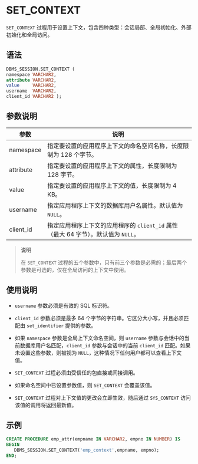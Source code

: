 # SET_CONTEXT 

`SET_CONTEXT` 过程用于设置上下文，包含四种类型：会话局部、全局初始化、外部初始化和全局访问。

## 语法 

```sql
DBMS_SESSION.SET_CONTEXT (
namespace VARCHAR2,
attribute VARCHAR2,
value     VARCHAR2,
username  VARCHAR2,
client_id VARCHAR2 );
```

## 参数说明 

|    参数    |                          说明                         |
|-----------|-------------------------------------------------------|
| namespace | 指定要设置的应用程序上下文的命名空间名称，长度限制为 128 个字节。   |
| attribute | 指定要设置的应用程序上下文的属性，长度限制为 128 字节。    |
| value     | 指定要设置的应用程序上下文的值，长度限制为 4 KB。    |
| username  | 指定应用程序上下文的数据库用户名属性。默认值为 `NULL`。    |
| client_id | 指定应用程序上下文的应用程序的 `client_id` 属性（最大 64 字节）。默认值为 `NULL`。 |


>**说明**
>
>在 `SET_CONTEXT` 过程的五个参数中，只有前三个参数是必需的；最后两个参数是可选的，仅在全局访问的上下文中使用。

## 使用说明 

* `username` 参数必须是有效的 SQL 标识符。 

* `client_id` 参数必须是最多 64 个字节的字符串。它区分大小写，并且必须匹配由 `set_identifier` 提供的参数。

* 如果 `namespace` 参数是全局上下文命名空间，则 `username` 参数与会话中的当前数据库用户名匹配，`client_id` 参数与会话中的当前 `client_id` 匹配。如果未设置这些参数，则被视为 `NULL`，这种情况下任何用户都可以查看上下文值。 

* `SET_CONTEXT` 过程必须由受信任的包直接或间接调用。

* 如果命名空间中已设置参数值，则 `SET_CONTEXT` 会覆盖该值。

* `SET_CONTEXT` 过程对上下文值的更改会立即生效，随后通过 `SYS_CONTEXT` 访问该值的调用将返回最新值。


## 示例 

```sql
CREATE PROCEDURE emp_attr(empname IN VARCHAR2, empno IN NUMBER) IS
BEGIN
   DBMS_SESSION.SET_CONTEXT('emp_context',empname, empno);
END;
```